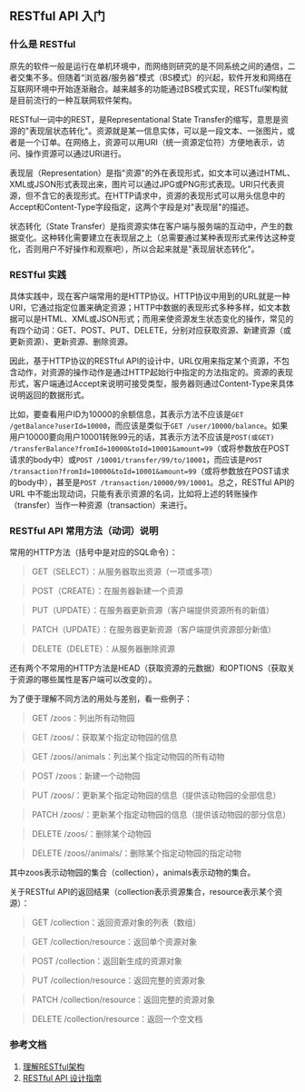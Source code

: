 ## RESTful API 入门

### 什么是 RESTful
原先的软件一般是运行在单机环境中，而网络则研究的是不同系统之间的通信，二者交集不多。但随着“浏览器/服务器”模式（BS模式）的兴起，软件开发和网络在互联网环境中开始逐渐融合。越来越多的功能通过BS模式实现，RESTful架构就是目前流行的一种互联网软件架构。

RESTful一词中的REST，是Representational State Transfer的缩写，意思是资源的"表现层状态转化"。资源就是某一信息实体，可以是一段文本、一张图片，或者是一个订单。在网络上，资源可以用URI（统一资源定位符）方便地表示，访问、操作资源可以通过URI进行。

表现层（Representation）是指"资源"的外在表现形式，如文本可以通过HTML、XML或JSON形式表现出来，图片可以通过JPG或PNG形式表现。URI只代表资源，但不含它的表现形式。在HTTP请求中，资源的表现形式可以用头信息中的Accept和Content-Type字段指定，这两个字段是对"表现层"的描述。

状态转化（State Transfer）是指资源实体在客户端与服务端的互动中，产生的数据变化。这种转化需要建立在表现层之上（总需要通过某种表现形式来传达这种变化，否则用户不好操作和观察吧），所以合起来就是"表现层状态转化"。

### RESTful 实践
具体实践中，现在客户端常用的是HTTP协议。HTTP协议中用到的URL就是一种URI，它通过指定位置来确定资源；HTTP中数据的表现形式多种多样，如文本数据可以是HTML、XML或JSON形式；而用来使资源发生状态变化的操作，常见的有四个动词：GET、POST、PUT、DELETE，分别对应获取资源、新建资源（或更新资源）、更新资源、删除资源。

因此，基于HTTP协议的RESTful API的设计中，URL仅用来指定某个资源，不包含动作，对资源的操作动作是通过HTTP起始行中指定的方法指定的。资源的表现形式，客户端通过Accept来说明可接受类型，服务器则通过Content-Type来具体说明返回的数据形式。

比如，要查看用户ID为10000的余额信息，其表示方法不应该是`GET /getBalance?userId=10000`，而应该是类似于`GET /user/10000/balance`。如果用户10000要向用户10001转账99元的话，其表示方法不应该是`POST(或GET) /transferBalance?fromId=10000&toId=10001&amount=99`（或将参数放在POST请求的body中）或`POST /10001/transfer/99/to/10001`，而应该是`POST /transaction?fromId=10000&toId=10001&amount=99`（或将参数放在POST请求的body中），甚至是`POST /transaction/10000/99/10001`。总之，RESTful API的 URL 中不能出现动词，只能有表示资源的名词，比如将上述的转账操作（transfer）当作一种资源（transaction）来进行。

### RESTful API 常用方法（动词）说明
常用的HTTP方法（括号中是对应的SQL命令）：
> GET（SELECT）：从服务器取出资源（一项或多项）

> POST（CREATE）：在服务器新建一个资源

> PUT（UPDATE）：在服务器更新资源（客户端提供资源所有的新值）

> PATCH（UPDATE）：在服务器更新资源（客户端提供资源部分新值）

> DELETE（DELETE）：从服务器删除资源

还有两个不常用的HTTP方法是HEAD（获取资源的元数据）和OPTIONS（获取关于资源的哪些属性是客户端可以改变的）。

为了便于理解不同方法的用处与差别，看一些例子：
> GET /zoos：列出所有动物园

> GET /zoos/<id>：获取某个指定动物园的信息

> GET /zoos/<id>/animals：列出某个指定动物园的所有动物

> POST /zoos：新建一个动物园

> PUT /zoos/<id>：更新某个指定动物园的信息（提供该动物园的全部信息）

> PATCH /zoos/<id>：更新某个指定动物园的信息（提供该动物园的部分信息）

> DELETE /zoos/<id>：删除某个动物园
  
> DELETE /zoos/<zooId>/animals/<animalId>：删除某个指定动物园的指定动物

其中zoos表示动物园的集合（collection），animals表示动物的集合。

关于RESTful API的返回结果（collection表示资源集合，resource表示某个资源）：
> GET /collection：返回资源对象的列表（数组）

> GET /collection/resource：返回单个资源对象

> POST /collection：返回新生成的资源对象

> PUT /collection/resource：返回完整的资源对象

> PATCH /collection/resource：返回完整的资源对象

> DELETE /collection/resource：返回一个空文档


### 参考文档
1. [理解RESTful架构](http://www.ruanyifeng.com/blog/2011/09/restful.html)
1. [RESTful API 设计指南](http://www.ruanyifeng.com/blog/2014/05/restful_api.html)

